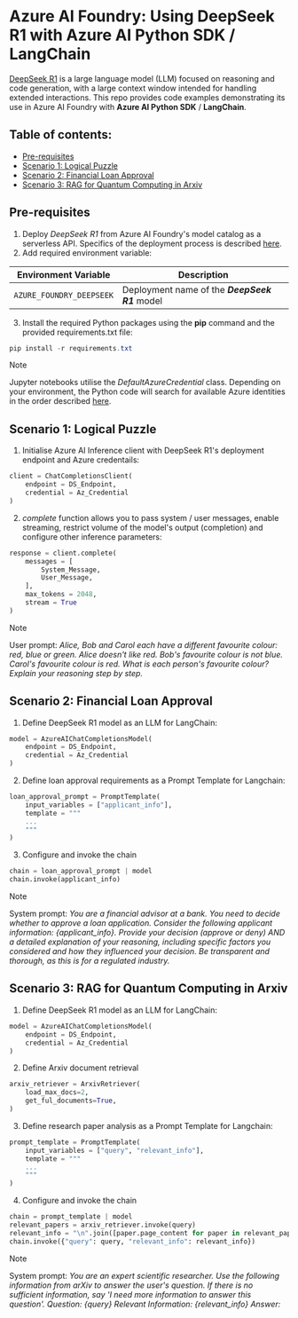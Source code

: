 # Azure AI Foundry: Using DeepSeek R1 with Azure AI Python SDK / LangChain
[DeepSeek R1](https://github.com/deepseek-ai/DeepSeek-R1) is a large language model (LLM) focused on reasoning and code generation, with a large context window intended for handling extended interactions.  This repo provides code examples demonstrating its use in Azure AI Foundry with **Azure AI Python SDK** / **LangChain**.

## Table of contents:
- [Pre-requisites](#pre-requisites)
- [Scenario 1: Logical Puzzle](#scenario-1-logical-puzzle)
- [Scenario 2: Financial Loan Approval](#scenario-2-financial-loan-approval)
- [Scenario 3: RAG for Quantum Computing in Arxiv](#scenario-3-rag-for-quantum-computing-in-arxiv)

## Pre-requisites
1. Deploy _DeepSeek R1_ from Azure AI Foundry's model catalog as a serverless API. Specifics of the deployment process is described [here](https://learn.microsoft.com/en-us/azure/ai-studio/how-to/deploy-models-serverless).
2. Add required environment variable:

| Environment Variable | Description |
| --- | --- |
| ```AZURE_FOUNDRY_DEEPSEEK``` | Deployment name of the **_DeepSeek R1_** model |

3. Install the required Python packages using the **pip** command and the provided requirements.txt file:
``` PowerShell
pip install -r requirements.txt
```
> [!NOTE]
> Jupyter notebooks utilise the _DefaultAzureCredential_ class. Depending on your environment, the Python code will search for available Azure identities in the order described [here](https://learn.microsoft.com/en-us/python/api/azure-identity/azure.identity.defaultazurecredential?view=azure-python).

## Scenario 1: Logical Puzzle
1. Initialise Azure AI Inference client with DeepSeek R1's deployment endpoint and Azure credentails:
``` Python
client = ChatCompletionsClient(
    endpoint = DS_Endpoint,
    credential = Az_Credential
)
```
2. _complete_ function allows you to pass system / user messages, enable streaming, restrict volume of the model's output (completion) and configure other inference parameters:
``` Python
response = client.complete(
    messages = [
        System_Message,
        User_Message,
    ],
    max_tokens = 2048,
    stream = True
)
```
> [!NOTE]
> User prompt: _Alice, Bob and Carol each have a different favourite colour: red, blue or green. Alice doesn't like red. Bob's favourite colour is not blue. Carol's favourite colour is red. What is each person's favourite colour? Explain your reasoning step by step._

## Scenario 2: Financial Loan Approval
1. Define DeepSeek R1 model as an LLM for LangChain:
``` Python
model = AzureAIChatCompletionsModel(
    endpoint = DS_Endpoint,
    credential = Az_Credential
)
```
2. Define loan approval requirements as a Prompt Template for Langchain:
``` Python
loan_approval_prompt = PromptTemplate(
    input_variables = ["applicant_info"],
    template = """
    ...
    """
)
```
3. Configure and invoke the chain
``` Python
chain = loan_approval_prompt | model
chain.invoke(applicant_info)
```
> [!NOTE]
> System prompt: _You are a financial advisor at a bank. You need to decide whether to approve a loan application. Consider the following applicant information: {applicant_info}. Provide your decision (approve or deny) AND a detailed explanation of your reasoning, including specific factors you considered and how they influenced your decision. Be transparent and thorough, as this is for a regulated industry._

## Scenario 3: RAG for Quantum Computing in Arxiv
1. Define DeepSeek R1 model as an LLM for LangChain:
``` Python
model = AzureAIChatCompletionsModel(
    endpoint = DS_Endpoint,
    credential = Az_Credential
)
```
2. Define Arxiv document retrieval
``` Python
arxiv_retriever = ArxivRetriever(
    load_max_docs=2,
    get_ful_documents=True,
)
```
3. Define research paper analysis as a Prompt Template for Langchain:
``` Python
prompt_template = PromptTemplate(
    input_variables = ["query", "relevant_info"],
    template = """
    ...
    """
)
```
4. Configure and invoke the chain
``` Python
chain = prompt_template | model
relevant_papers = arxiv_retriever.invoke(query)
relevant_info = "\n".join([paper.page_content for paper in relevant_papers])
chain.invoke({"query": query, "relevant_info": relevant_info})
```
> [!NOTE]
> System prompt: _You are an expert scientific researcher. Use the following information from arXiv to answer the user's question. If there is no sufficient information, say 'I need more information to answer this question'. Question: {query} Relevant Information: {relevant_info} Answer:_
